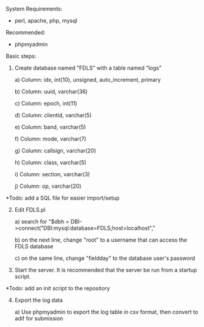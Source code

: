 System Requirements:
- perl, apache, php, mysql

Recommended:
- phpmyadmin

Basic steps:

1) Create database named "FDLS" with a table named "logs"

	a) Column: idx, int(10), unsigned, auto_increment, primary

	b) Column: uuid, varchar(36)

	c) Column: epoch, int(11)

	d) Column: clientid, varchar(5)

	e) Column: band, varchar(5)

	f) Column: mode, varchar(7)

	g) Column: callsign, varchar(20)

	h) Column: class, varchar(5)

	i) Column: section, varchar(3)

	j) Column: op, varchar(20)

*Todo: add a SQL file for easier import/setup

2) Edit FDLS.pl

	a) search for "$dbh = DBI->connect("DBI:mysql:database=FDLS;host=localhost","

	b) on the next line, change "root" to a username that can access the FDLS database

	c) on the same line, change "fieldday" to the database user's password

3) Start the server. It is recommended that the server be run from a startup script.

*Todo: add an init script to the repository

4) Export the log data

	a) Use phpmyadmin to export the log table in csv format, then convert to adif for submission
